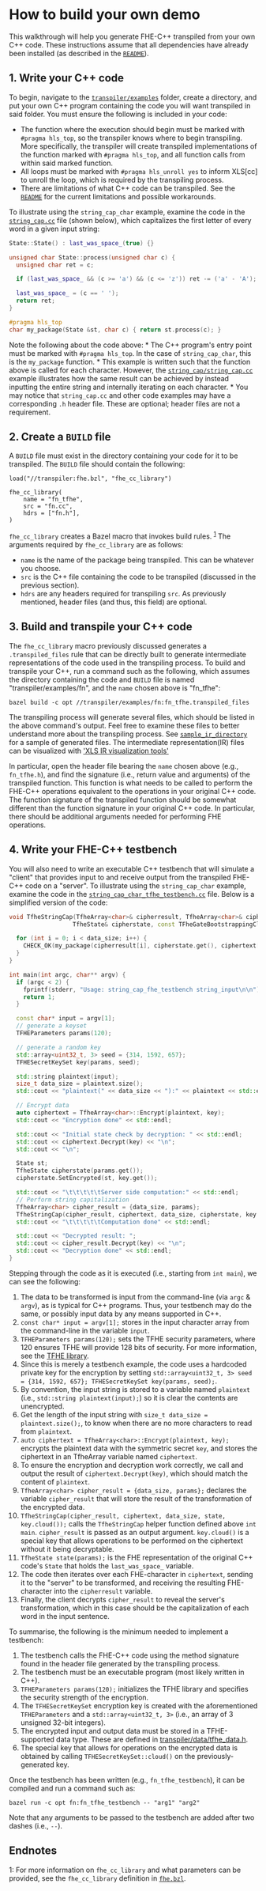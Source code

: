 # How to build your own demo

This walkthrough will help you generate FHE-C++ transpiled from your own C++
code. These instructions assume that all dependencies have already been
installed (as described in the [`README`](../README.md)).

## 1. Write your C++ code

To begin, navigate to the [`transpiler/examples`](../examples) folder, create a
directory, and put your own C++ program containing the code you will want
transpiled in said folder. You must ensure the following is included in your
code:

*   The function where the execution should begin must be marked with `#pragma
    hls_top`, so the transpiler knows where to begin transpiling. More
    specifically, the transpiler will create transpiled implementations of the
    function marked with `#pragma hls_top`, and all function calls from within
    said marked function.
*   All loops must be marked with `#pragma hls_unroll yes` to inform XLS[cc] to
    unroll the loop, which is required by the transpiling process.
*   There are limitations of what C++ code can be transpiled. See the
    [`README`](../README.md) for the current limitations and possible
    workarounds.

To illustrate using the `string_cap_char` example, examine the code in the
[`string_cap.cc`](../examples/string_cap_char/string_cap_char.cc) file (shown
below), which capitalizes the first letter of every word in a given input
string:

```cpp
State::State() : last_was_space_(true) {}

unsigned char State::process(unsigned char c) {
  unsigned char ret = c;

  if (last_was_space_ && (c >= 'a') && (c <= 'z')) ret -= ('a' - 'A');

  last_was_space_ = (c == ' ');
  return ret;
}

#pragma hls_top
char my_package(State &st, char c) { return st.process(c); }
```

Note the following about the code above: * The C++ program's entry point must be
marked with `#pragma hls_top`. In the case of `string_cap_char`, this is the
`my_package` function. * This example is written such that the function above is
called for each character. However, the
[`string_cap/string_cap.cc`](../examples/string_cap/string_cap.cc) example
illustrates how the same result can be achieved by instead inputting the entire
string and internally iterating on each character. * You may notice that
`string_cap.cc` and other code examples may have a corresponding `.h` header
file. These are optional; header files are not a requirement.

## 2. Create a `BUILD` file

A `BUILD` file must exist in the directory containing your code for it to be
transpiled. The `BUILD` file should contain the following:

```
load("//transpiler:fhe.bzl", "fhe_cc_library")

fhe_cc_library(
    name = "fn_tfhe",
    src = "fn.cc",
    hdrs = ["fn.h"],
)
```

`fhe_cc_library` creates a Bazel macro that invokes build rules.
<sup>[1](#fhe-cc-library)</sup> The arguments required by `fhe_cc_library` are
as follows:

*   `name` is the name of the package being transpiled. This can be whatever you
    choose.
*   `src` is the C++ file containing the code to be transpiled (discussed in the
    previous section).
*   `hdrs` are any headers required for transpiling `src`. As previously
    mentioned, header files (and thus, this field) are optional.

## 3. Build and transpile your C++ code

The `fhe_cc_library` macro previously discussed generates a `.transpiled_files`
rule that can be directly built to generate intermediate representations of the
code used in the transpiling process. To build and transpile your C++, run a
command such as the following, which assumes the directory containing the code
and `BUILD` file is named "transpiler/examples/fn", and the `name` chosen above
is "fn_tfhe":

```shell
bazel build -c opt //transpiler/examples/fn:fn_tfhe.transpiled_files
```

The transpiling process will generate several files, which should be listed in
the above command's output. Feel free to examine these files to better
understand more about the transpiling process. See
[`sample_ir_directory`](../examples/string_cap_char/sample_ir_files) for a 
sample of generated files.
The intermediate representation(IR) files can be visualized with ['XLS IR visualization tools'](https://google.github.io/xls/ir_visualization/)

In particular, open the header file bearing the `name` chosen above (e.g.,
`fn_tfhe.h`), and find the signature (i.e., return value and arguments) of the
transpiled function. This function is what needs to be called to perform the
FHE-C++ operations equivalent to the operations in your original C++ code. The
function signature of the transpiled function should be somewhat different than
the function signature in your original C++ code. In particular, there should be
additional arguments needed for performing FHE operations.

## 4. Write your FHE-C++ testbench

You will also need to write an executable C++ testbench that will simulate a
"client" that provides input to and receive output from the transpiled FHE-C++
code on a "server". To illustrate using the `string_cap_char` example, examine
the code in the
[`string_cap_char_tfhe_testbench.cc`](../examples/string_cap_char/string_cap_char_tfhe_testbench.cc)
file. Below is a simplified version of the code:

```cpp
void TfheStringCap(TfheArray<char>& cipherresult, TfheArray<char>& ciphertext, int data_size,
                  TfheState& cipherstate, const TFheGateBootstrappingCloudKeySet* bk) {

  for (int i = 0; i < data_size; i++) {
    CHECK_OK(my_package(cipherresult[i], cipherstate.get(), ciphertext[i], bk));
  }
}

int main(int argc, char** argv) {
  if (argc < 2) {
    fprintf(stderr, "Usage: string_cap_fhe_testbench string_input\n\n");
    return 1;
  }

  const char* input = argv[1];
  // generate a keyset
  TFHEParameters params(120);

  // generate a random key
  std::array<uint32_t, 3> seed = {314, 1592, 657};
  TFHESecretKeySet key(params, seed);

  std::string plaintext(input);
  size_t data_size = plaintext.size();
  std::cout << "plaintext(" << data_size << "):" << plaintext << std::endl;

  // Encrypt data
  auto ciphertext = TfheArray<char>::Encrypt(plaintext, key);
  std::cout << "Encryption done" << std::endl;

  std::cout << "Initial state check by decryption: " << std::endl;
  std::cout << ciphertext.Decrypt(key) << "\n";
  std::cout << "\n";

  State st;
  TfheState cipherstate(params.get());
  cipherstate.SetEncrypted(st, key.get());

  std::cout << "\t\t\t\t\tServer side computation:" << std::endl;
  // Perform string capitalization
  TfheArray<char> cipher_result = {data_size, params};
  TfheStringCap(cipher_result, ciphertext, data_size, cipherstate, key.cloud());
  std::cout << "\t\t\t\t\tComputation done" << std::endl;

  std::cout << "Decrypted result: ";
  std::cout << cipher_result.Decrypt(key) << "\n";
  std::cout << "Decryption done" << std::endl;
}
```

Stepping through the code as it is executed (i.e., starting from `int main`), we
can see the following:

1.  The data to be transformed is input from the command-line (via `argc` &
    `argv`), as is typical for C++ programs. Thus, your testbench may do the
    same, or possibly input data by any means supported in C++.
2.  `const char* input = argv[1];` stores in the input character array from the
    command-line in the variable `input`.
3.  `TFHEParameters params(120);` sets the TFHE security parameters, where 120
    ensures TFHE will provide 128 bits of security. For more information, see
    the [TFHE library](https://tfhe.github.io/tfhe/).
4.  Since this is merely a testbench example, the code uses a hardcoded private
    key for the encryption by setting `std::array<uint32_t, 3> seed = {314,
    1592, 657}; TFHESecretKeySet key(params, seed);`.
5.  By convention, the input string is stored to a variable named `plaintext`
    (i.e., `std::string plaintext(input);`) so it is clear the contents are
    unencrypted.
6.  Get the length of the input string with `size_t data_size =
    plaintext.size();`, to know when there are no more characters to read from
    `plaintext`.
7.  `auto ciphertext = TfheArray<char>::Encrypt(plaintext, key);` encrypts the
    plaintext data with the symmetric secret `key`, and stores the ciphertext in
    an TfheArray<char> variable named `ciphertext`.
8.  To ensure the encryption and decryption work correctly, we call and output
    the result of `ciphertext.Decrypt(key)`, which should match the content of
    `plaintext`.
9.  `TfheArray<char> cipher_result = {data_size, params};` declares the variable
    `cipher_result` that will store the result of the transformation of the
    encrypted data.
10. `TfheStringCap(cipher_result, ciphertext, data_size, state, key.cloud());` calls the
    `TfheStringCap` helper function defined above `int main`. `cipher_result` is
    passed as an output argument. `key.cloud()` is a special key that allows
    operations to be performed on the ciphertext without it being decryptable.
11. `TfheState state(params);` is the FHE representation of the original C++
    code's `State` that holds the `last_was_space_` variable.
12. The code then iterates over each FHE-character in `ciphertext`, sending it
    to the "server" to be transformed, and receiving the resulting FHE-character
    into the `cipherresult` variable.
13. Finally, the client decrypts `cipher_result` to reveal the server's
    transformation, which in this case should be the capitalization of each word
    in the input sentence.

To summarise, the following is the minimum needed to implement a testbench:

1.  The testbench calls the FHE-C++ code using the method signature found in the
    header file generated by the transpiling process.
2.  The testbench must be an executable program (most likely written in C++).
3.  `TFHEParameters params(120);` initializes the TFHE library and specifies the
    security strength of the encryption.
4.  The `TFHESecretKeySet` encryption key is created with the aforementioned
    `TFHEParameters` and a `std::array<uint32_t, 3>` (i.e., an array of 3
    unsigned 32-bit integers).
5.  The encrypted input and output data must be stored in a TFHE-supported data
    type. These are defined in [transpiler/data/tfhe_data.h](../data/tfhe_data.h).
6.  The special key that allows for operations on the encrypted data is obtained
    by calling `TFHESecretKeySet::cloud()` on the previously-generated key.

Once the testbench has been written (e.g., `fn_tfhe_testbench`), it can be
compiled and run a command such as:

```shell
bazel run -c opt fn:fn_tfhe_testbench -- "arg1" "arg2"
```

Note that any arguments to be passed to the testbench are added after two dashes
(i.e., `--`).

## Endnotes

<a name="fhe-cc-library">1</a>: For more information on `fhe_cc_library` and
what parameters can be provided, see the `fhe_cc_library` definition in
[`fhe.bzl`](../fhe.bzl).

